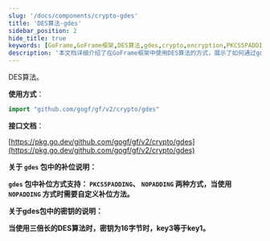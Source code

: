 ```yaml
---
slug: '/docs/components/crypto-gdes'
title: 'DES算法-gdes'
sidebar_position: 2
hide_title: true
keywords: [GoFrame,GoFrame框架,DES算法,gdes,crypto,encryption,PKCS5PADDING,NOPADDING,三倍长DES,密钥]
description: '本文档详细介绍了在GoFrame框架中使用DES算法的方式，展示了如何通过gdes包实现加密操作。通过链接至官方接口文档以便开发者获取更多技术细节。在包中支持两种补位方式，并对三倍长DES算法的密钥使用进行了特殊说明，以确保数据安全性。'
---
```


DES算法。

**使用方式**：

```go
import "github.com/gogf/gf/v2/crypto/gdes"
```

**接口文档**：

[https://pkg.go.dev/github.com/gogf/gf/v2/crypto/gdes](https://pkg.go.dev/github.com/gogf/gf/v2/crypto/gdes)

**关于 `gdes` 包中的补位说明：**

**`gdes` 包中补位方式支持： `PKCS5PADDING`、 `NOPADDING` 两种方式，当使用 `NOPADDING` 方式时需要自定义补位方法。**

**关于gdes包中的密钥的说明：**

**当使用三倍长的DES算法时，密钥为16字节时，key3等于key1。**